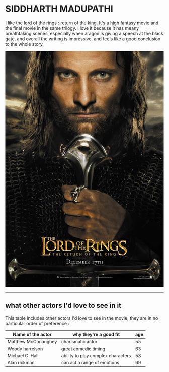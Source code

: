 # SIDDHARTH MADUPATHI

I like the lord of the rings : return of the king. It's a high fantasy movie and the final movie in the same trilogy. I love it because it has meany breathtaking scenes, especially when aragon is giving a speech at the black gate, and overall the writing is impressive, and feels like a good conclusion to the whole story. 

![actor's image](rotk.jpg)


---

## what other actors I'd love to see in it

This table includes other actors I'd love to see in the movie, they are in no particular order of preference :

 | Name of the actor | why they're a good fit | age |
|---|---|---|
| Matthew McConaughey |charismatic actor | 55 |
| Woody harrelson | great comedic timing  | 63 |
| Michael C. Hall | ability to play complex characters | 53 |
| Alan rickman | can act a range of emotions | 69 |



